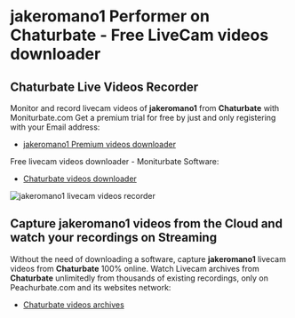 # jakeromano1 Performer on Chaturbate - Free LiveCam videos downloader

## Chaturbate Live Videos Recorder

Monitor and record livecam videos of **jakeromano1** from **Chaturbate** with Moniturbate.com
Get a premium trial for free by just and only registering with your Email address:
* [jakeromano1 Premium videos downloader](https://moniturbate.com/request-demo-licence-key.html)

Free livecam videos downloader - Moniturbate Software:
* [Chaturbate videos downloader](https://moniturbate.com/moniturbate-download-software.html)

![jakeromano1 livecam videos recorder](https://peachurnet.com/templates/moniturbate-software.png)


## Capture jakeromano1 videos from the Cloud and watch your recordings on Streaming

Without the need of downloading a software, capture **jakeromano1** livecam videos from **Chaturbate** 100% online.
Watch Livecam archives from **Chaturbate** unlimitedly from thousands of existing recordings, only on Peachurbate.com and its websites network:
* [Chaturbate videos archives](https://peachurnet.com/)